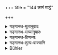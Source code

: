+++
title = "144 कामं श्राद्धे"

+++

<details><summary>गङ्गानथ-मूलानुवादः</summary>

One may entertain a friend at Śrāddhas, but never a foe, even though qualified. The offering eaten by the enemy becomes futile after death.—(144)
</details>

<details><summary>गङ्गानथ-भाष्यानुवादः</summary>

\[Medhātithi takes no note of this verse\].
</details>

<details><summary>गङ्गानथ-टिप्पन्यः</summary>

Medhātithi omits this verse. It is quoted in *Aparārka* (p. 448) as permitting the feeding of the friend and others when no other Brāhmaṇa is available;—and in *Śrāddhakriyākaumudī* (p. 41), which explains ‘*abhirūpam*’ as ‘learned and ‘*pretya*’ as ‘in the other world.’
</details>

<details><summary>गङ्गानथ-तुल्य-वाक्यानि</summary>

*Āpastamba-Dharmasūtra* (2.17.5-6).—‘When other men with proper
qualifications are not available, one may feed even his own uterine brother; or even his own pupils.’

*Baudhāyana* (2.8.4).—‘One may feed even a Sapiṇḍa if he is equipped
with the Ṛk, the Yajuṣ and the Sāman.’
</details>

<details><summary>Bühler</summary>

144	(If no learned Brahmana be at hand), he may rather honour a (virtuous) friend than an enemy, though the latter may be qualified (by learning and so forth); for sacrificial food, eaten by a foe, bears no reward after death.
</details>
